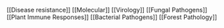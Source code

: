 [[Disease resistance]]
[[Molecular]]
[[Virology]]
[[Fungal Pathogens]]
[[Plant Immune Responses]]
[[Bacterial Pathogens]]
[[Forest Pathology]]

